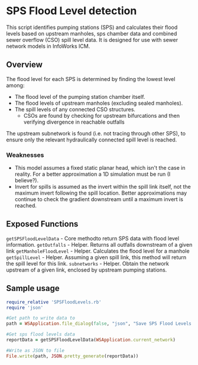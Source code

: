 # SPS Flood Level detection

This script identifies pumping stations (SPS) and calculates their flood levels based on upstream manholes, sps chamber data and combined sewer overflow (CSO) spill level data. It is designed for use with sewer network models in InfoWorks ICM.

## Overview

The flood level for each SPS is determined by finding the lowest level among:

* The flood level of the pumping station chamber itself.
* The flood levels of upstream manholes (excluding sealed manholes).
* The spill levels of any connected CSO structures.
    * CSOs are found by checking for upstream bifurcations and then verifying divergence in reachable outfalls

The upstream subnetwork is found (i.e. not tracing through other SPS), to ensure only the relevant hydraulically connected spill level is reached.

### Weaknesses

* This model assumes a fixed static planar head, which isn't the case in reality. For a better approximation a 1D simulation must be run (I believe?).
* Invert for spills is assumed as the invert within the spill link itself, not the maximum invert following the spill location. Better approximations may continue to check the gradient downstream until a maximum invert is reached.


## Exposed Functions

`getSPSFloodLevelData` - Core methodto return SPS data with flood level information.
`getOutfalls` - Helper. Returns all outfalls downstream of a given link
`getManholeFloodLevel` - Helper. Calculates the flood level for a manhole
`getSpillLevel` - Helper. Assuming a given spill link, this method will return the spill level for this link.
`subnetworks` - Helper. Obtain the network upstream of a given link, enclosed by upstream pumping stations.

## Sample usage

```rb
require_relative 'SPSFloodLevels.rb'
require 'json'

#Get path to write data to
path = WSApplication.file_dialog(false, "json", "Save SPS Flood Levels data...", WSApplication.current_network.model_object.name + "_SpsFloodAnalysis", false, true)

#Get sps flood levels data
reportData = getSPSFloodLevelData(WSApplication.current_network)

#Write as JSON to file
File.write(path, JSON.pretty_generate(reportData))
```